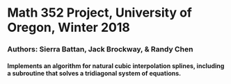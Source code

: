 # Math 352 Project, University of Oregon, Winter 2018
### Authors: Sierra Battan, Jack Brockway, & Randy Chen

#### Implements an algorithm for natural cubic interpolation splines, including a subroutine that solves a tridiagonal system of equations.
